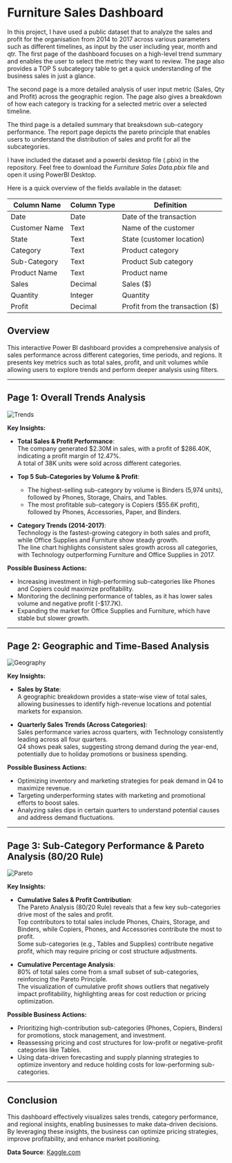 # Furniture Sales Dashboard

In this project, I have used a public dataset that to analyze the sales and profit for the organisation from 2014 to 2017 across various parameters such as different timelines, as input by the user including year, month and qtr. The first page of the dashboard focuses on a high-level trend summary and enables the user to select the metric they want to review. The page also provides a TOP 5 subcategory table to get a quick understanding of the business sales in just a glance. 

The second page is a more detailed analysis of user input metric (Sales, Qty and Profit) across the geographic region. The page also gives a breakdown of how each category is tracking for a selected metric over a selected timeline. 

The third page is a detailed summary that breaksdown sub-category performance. The report page depicts the pareto principle that enables users to understand the distribution of sales and profit for all the subcategories. 

I have included the dataset and a powerbi desktop file (.pbix) in the repository. Feel free to download the *Furniture Sales Data.pbix* file and open it using PowerBI Desktop. 

Here is a quick overview of the fields available in the dataset: 

| Column Name     | Column Type | Definition                         |
|-----------------|-------------|------------------------------------|
| Date            | Date        | Date of the transaction            |
| Customer Name   | Text        | Name of the customer               |
| State           | Text        | State (customer location)          |
| Category        | Text        | Product category                   |
| Sub-Category    | Text        | Product Sub category               |
| Product Name    | Text        | Product name                       |
| Sales           | Decimal     | Sales ($)                          |
| Quantity        | Integer     | Quantity                           |
| Profit          | Decimal     | Profit from the transaction ($)    |

		
		



## Overview

This interactive Power BI dashboard provides a comprehensive analysis of sales performance across different categories, time periods, and regions. It presents key metrics such as total sales, profit, and unit volumes while allowing users to explore trends and perform deeper analysis using filters.

---

## Page 1: Overall Trends Analysis

![Trends](https://github.com/user-attachments/assets/59190f1e-baea-413a-8da6-72de903c7dc6)


**Key Insights:**
- **Total Sales & Profit Performance**:  
  The company generated $2.30M in sales, with a profit of $286.40K, indicating a profit margin of 12.47%.  
  A total of 38K units were sold across different categories.

- **Top 5 Sub-Categories by Volume & Profit**:  
  - The highest-selling sub-category by volume is Binders (5,974 units), followed by Phones, Storage, Chairs, and Tables.  
  - The most profitable sub-category is Copiers ($55.6K profit), followed by Phones, Accessories, Paper, and Binders.

- **Category Trends (2014-2017)**:  
  Technology is the fastest-growing category in both sales and profit, while Office Supplies and Furniture show steady growth.  
  The line chart highlights consistent sales growth across all categories, with Technology outperforming Furniture and Office Supplies in 2017.

**Possible Business Actions:**
- Increasing investment in high-performing sub-categories like Phones and Copiers could maximize profitability.
- Monitoring the declining performance of tables, as it has lower sales volume and negative profit (-$17.7K).
- Expanding the market for Office Supplies and Furniture, which have stable but slower growth.

---

## Page 2: Geographic and Time-Based Analysis

![Geography](https://github.com/user-attachments/assets/059fa4af-667d-4f01-acf4-69189fbb36cd)


**Key Insights:**
- **Sales by State**:  
  A geographic breakdown provides a state-wise view of total sales, allowing businesses to identify high-revenue locations and potential markets for expansion.

- **Quarterly Sales Trends (Across Categories)**:  
  Sales performance varies across quarters, with Technology consistently leading across all four quarters.  
  Q4 shows peak sales, suggesting strong demand during the year-end, potentially due to holiday promotions or business spending.

**Possible Business Actions:**
- Optimizing inventory and marketing strategies for peak demand in Q4 to maximize revenue.
- Targeting underperforming states with marketing and promotional efforts to boost sales.
- Analyzing sales dips in certain quarters to understand potential causes and address demand fluctuations.

---

## Page 3: Sub-Category Performance & Pareto Analysis (80/20 Rule)

![Pareto](https://github.com/user-attachments/assets/09e09d7e-68c2-42e2-93df-99d800b289aa)


**Key Insights:**
- **Cumulative Sales & Profit Contribution**:  
  The Pareto Analysis (80/20 Rule) reveals that a few key sub-categories drive most of the sales and profit.  
  Top contributors to total sales include Phones, Chairs, Storage, and Binders, while Copiers, Phones, and Accessories contribute the most to profit.  
  Some sub-categories (e.g., Tables and Supplies) contribute negative profit, which may require pricing or cost structure adjustments.

- **Cumulative Percentage Analysis**:  
  80% of total sales come from a small subset of sub-categories, reinforcing the Pareto Principle.  
  The visualization of cumulative profit shows outliers that negatively impact profitability, highlighting areas for cost reduction or pricing optimization.

**Possible Business Actions:**
- Prioritizing high-contribution sub-categories (Phones, Copiers, Binders) for promotions, stock management, and investment.
- Reassessing pricing and cost structures for low-profit or negative-profit categories like Tables.
- Using data-driven forecasting and supply planning strategies to optimize inventory and reduce holding costs for low-performing sub-categories.

---

## Conclusion  
This dashboard effectively visualizes sales trends, category performance, and regional insights, enabling businesses to make data-driven decisions. By leveraging these insights, the business can optimize pricing strategies, improve profitability, and enhance market positioning.

**Data Source**: [Kaggle.com](https://www.kaggle.com)
